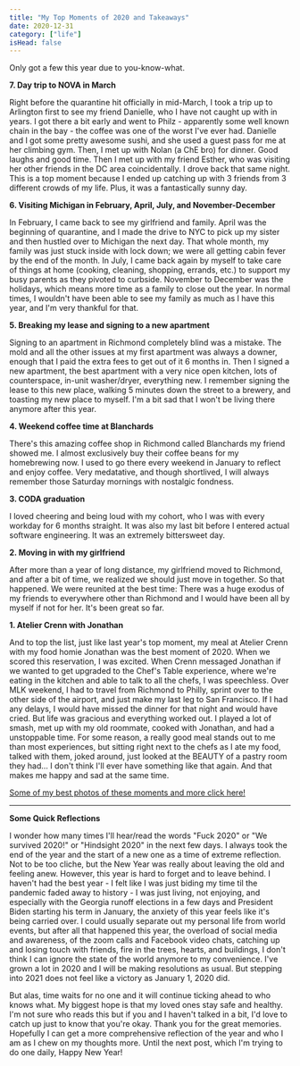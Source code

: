 ```yaml
---
title: "My Top Moments of 2020 and Takeaways"
date: 2020-12-31
category: ["life"]
isHead: false
---
```


Only got a few this year due to you-know-what.

**7. Day trip to NOVA in March**

Right before the quarantine hit officially in mid-March, I took a trip up to Arlington first to see my friend Danielle, who I have not caught up with in years. I got there a bit early and went to Philz - apparently some well known chain in the bay - the coffee was one of the worst I've ever had. Danielle and I got some pretty awesome sushi, and she used a guest pass for me at her climbing gym. Then, I met up with Nolan (a ChE bro) for dinner. Good laughs and good time. Then I met up with my friend Esther, who was visiting her other friends in the DC area coincidentally. I drove back that same night. This is a top moment because I ended up catching up with 3 friends from 3 different crowds of my life. Plus, it was a fantastically sunny day.

**6. Visiting Michigan in February, April, July, and November-December**

In February, I came back to see my girlfriend and family. April was the beginning of quarantine, and I made the drive to NYC to pick up my sister and then hustled over to Michigan the next day. That whole month, my family was just stuck inside with lock down; we were all getting cabin fever by the end of the month. In July, I came back again by myself to take care of things at home (cooking, cleaning, shopping, errands, etc.) to support my busy parents as they pivoted to curbside. November to December was the holidays, which means more time as a family to close out the year. In normal times, I wouldn't have been able to see my family as much as I have this year, and I'm very thankful for that. 

**5. Breaking my lease and signing to a new apartment**

Signing to an apartment in Richmond completely blind was a mistake. The mold and all the other issues at my first apartment was always a downer, enough that I paid the extra fees to get out of it 6 months in. Then I signed a new apartment, the best apartment with a very nice open kitchen, lots of counterspace, in-unit washer/dryer, everything new. I remember signing the lease to this new place, walking 5 minutes down the street to a brewery, and toasting my new place to myself. I'm a bit sad that I won't be living there anymore after this year.

**4. Weekend coffee time at Blanchards**

There's this amazing coffee shop in Richmond called Blanchards my friend showed me. I almost exclusively buy their coffee beans for my homebrewing now. I used to go there every weekend in January to reflect and enjoy coffee. Very medatative, and though shortlived, I will always remember those Saturday mornings with nostalgic fondness.

**3. CODA graduation**

I loved cheering and being loud with my cohort, who I was with every workday for 6 months straight. It was also my last bit before I entered actual software engineering. It was an extremely bittersweet day. 

**2. Moving in with my girlfriend**

After more than a year of long distance, my girlfriend moved to Richmond, and after a bit of time, we realized we should just move in together. So that happened. We were reunited at the best time: There was a huge exodus of my friends to everywhere other than Richmond and I would have been all by myself if not for her. It's been great so far.

**1. Atelier Crenn with Jonathan**

And to top the list, just like last year's top moment, my meal at Atelier Crenn with my food homie Jonathan was the best moment of 2020. When we scored this reservation, I was excited. When Crenn messaged Jonathan if we wanted to get upgraded to the Chef's Table experience, where we're eating in the kitchen and able to talk to all the chefs, I was speechless. Over MLK weekend, I had to travel from Richmond to Philly, sprint over to the other side of the airport, and just make my last leg to San Francisco. If I had any delays, I would have missed the dinner for that night and would have cried. But life was gracious and everything worked out. I played a lot of smash, met up with my old roommate, cooked with Jonathan, and had a unstoppable time. For some reason, a really good meal stands out to me than most experiences, but sitting right next to the chefs as I ate my food, talked with them, joked around, just looked at the BEAUTY of a pastry room they had... I don't think I'll ever have something like that again. And that makes me happy and sad at the same time.

[Some of my best photos of these moments and more click here!](https://photos.app.goo.gl/36Y3ueCbHyCqV7Wp6)

---

**Some Quick Reflections**

I wonder how many times I'll hear/read the words "Fuck 2020" or "We survived 2020!" or "Hindsight 2020" in the next few days. I always took the end of the year and the start of a new one as a time of extreme reflection. Not to be too cliche, but the New Year was really about leaving the old and feeling anew. However, this year is hard to forget and to leave behind. I haven't had the best year - I felt like I was just biding my time til the pandemic faded away to history - I was just living, not enjoying, and especially with the Georgia runoff elections in a few days and President Biden starting his term in January, the anxiety of this year feels like it's being carried over. I could usually separate out my personal life from world events, but after all that happened this year, the overload of social media and awareness, of the zoom calls and Facebook video chats, catching up and losing touch with friends, fire in the trees, hearts, and buildings, I don't think I can ignore the state of the world anymore to my convenience. I've grown a lot in 2020 and I will be making resolutions as usual. But stepping into 2021 does not feel like a victory as January 1, 2020 did. 

But alas, time waits for no one and it will continue ticking ahead to who knows what. My biggest hope is that my loved ones stay safe and healthy. I'm not sure who reads this but if you and I haven't talked in a bit, I'd love to catch up just to know that you're okay. Thank you for the great memories. Hopefully I can get a more comprehensive reflection of the year and who I am as I chew on my thoughts more. Until the next post, which I'm trying to do one daily, Happy New Year!

